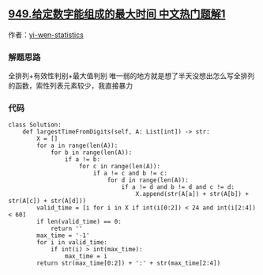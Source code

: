 ## [949.给定数字能组成的最大时间 中文热门题解1](https://leetcode.cn/problems/largest-time-for-given-digits/solutions/100000/yi-wei-hen-jian-dan-qi-shi-by-yi-wen-statistics)

作者：[yi-wen-statistics](https://leetcode.cn/u/yi-wen-statistics)

### 解题思路
全排列+有效性判别+最大值判别
唯一弱的地方就是想了半天没想出怎么写全排列的函数，索性列表元素较少，我直接暴力

### 代码

```python3
class Solution:
    def largestTimeFromDigits(self, A: List[int]) -> str:
        X = []
        for a in range(len(A)):
            for b in range(len(A)):
                if a != b:
                    for c in range(len(A)):
                        if a != c and b != c:
                            for d in range(len(A)):
                                if a != d and b != d and c != d:
                                    X.append(str(A[a]) + str(A[b]) + str(A[c]) + str(A[d]))
        valid_time = [i for i in X if int(i[0:2]) < 24 and int(i[2:4]) < 60]
        if len(valid_time) == 0:
            return ''
        max_time = '-1'
        for i in valid_time:
            if int(i) > int(max_time):
                max_time = i
        return str(max_time[0:2]) + ':' + str(max_time[2:4])
        
            
        



            
            


```